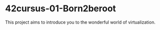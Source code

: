 # 42cursus-01-Born2beroot
This project aims to introduce you to the wonderful world of virtualization.
